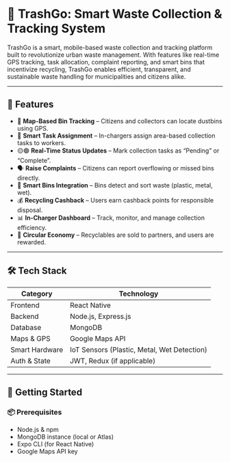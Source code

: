 # 🚮 TrashGo: Smart Waste Collection & Tracking System

TrashGo is a smart, mobile-based waste collection and tracking platform built to revolutionize urban waste management. With features like real-time GPS tracking, task allocation, complaint reporting, and smart bins that incentivize recycling, TrashGo enables efficient, transparent, and sustainable waste handling for municipalities and citizens alike.

---

## 📱 Features

- 📍 **Map-Based Bin Tracking** – Citizens and collectors can locate dustbins using GPS.
- 🚛 **Smart Task Assignment** – In-chargers assign area-based collection tasks to workers.
- 🟡🟢 **Real-Time Status Updates** – Mark collection tasks as “Pending” or “Complete”.
- 🗣️ **Raise Complaints** – Citizens can report overflowing or missed bins directly.
- 🧠 **Smart Bins Integration** – Bins detect and sort waste (plastic, metal, wet).
- 💰 **Recycling Cashback** – Users earn cashback points for responsible disposal.
- 📊 **In-Charger Dashboard** – Track, monitor, and manage collection efficiency.
- 🔁 **Circular Economy** – Recyclables are sold to partners, and users are rewarded.

---

## 🛠️ Tech Stack

| Category      | Technology          |
|---------------|---------------------|
| Frontend      | React Native        |
| Backend       | Node.js, Express.js |
| Database      | MongoDB             |
| Maps & GPS    | Google Maps API     |
| Smart Hardware| IoT Sensors (Plastic, Metal, Wet Detection) |
| Auth & State  | JWT, Redux (if applicable) |

---

## 🚀 Getting Started

### 📦 Prerequisites

- Node.js & npm
- MongoDB instance (local or Atlas)
- Expo CLI (for React Native)
- Google Maps API key

